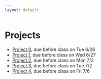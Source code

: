 ```yaml
---
layout: default
---
```


# Projects

* [Project 0](0), due before class on Tue 6/26
* [Project 1](1), due before class on Wed 6/27
* [Project 2](http://docs.cs50.net/cscip14300/2018/summer/projects/2/finance.html), due before class on Mon 7/2
* [Project 3](3), due before class on Tue 7/2
* [Project 4](http://docs.cs50.net/cscip14300/2018/summer/projects/4/mashup.html), due before class on Fri 7/6
